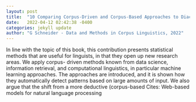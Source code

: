 ```yaml
---
layout: post
title:  "10 Comparing Corpus-Driven and Corpus-Based Approaches to Diachronic Variation"
date:   2022-04-12 02:42:38 -0400
categories: jekyll update
author: "G Schneider - Data and Methods in Corpus Linguistics, 2022"
---
```

In line with the topic of this book, this contribution presents statistical methods that are useful for linguists, in that they open up new research areas. We apply corpus- driven methods known from data science, information retrieval, and computational linguistics, in particular machine learning approaches. The approaches are introduced, and it is shown how they automatically detect patterns based on large amounts of input. We also argue that the shift from a more deductive (corpus-based Cites: Web-based models for natural language processing
